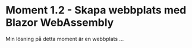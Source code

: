 # Moment 1.2 - Skapa webbplats med Blazor WebAssembly
Min lösning på detta moment är en webbplats ...